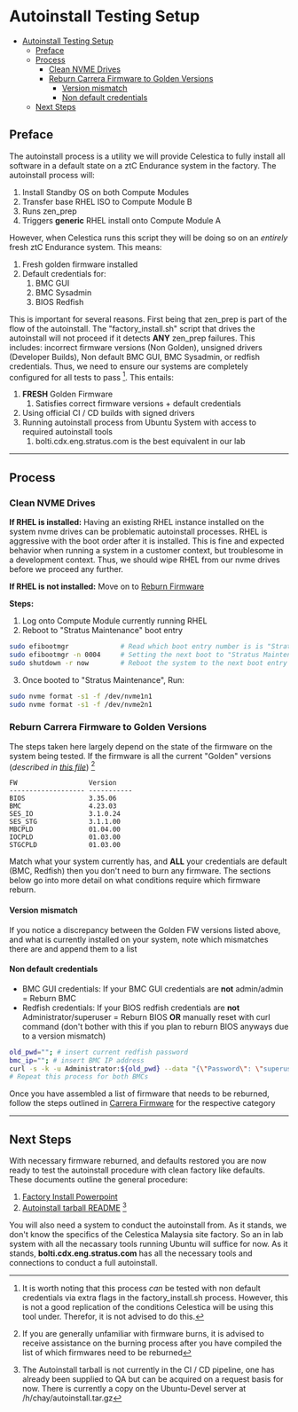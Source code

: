 # Autoinstall Testing Setup

- [Autoinstall Testing Setup](#autoinstall-testing-setup)
  - [Preface](#preface)
  - [Process](#process)
    - [Clean NVME Drives](#clean-nvme-drives)
    - [Reburn Carrera Firmware to Golden Versions](#reburn-carrera-firmware-to-golden-versions)
      - [Version mismatch](#version-mismatch)
      - [Non default credentials](#non-default-credentials)
  - [Next Steps](#next-steps)

## Preface

The autoinstall process is a utility we will provide Celestica to fully install all software in a default state on a ztC Endurance system in the factory. The autoinstall process will:
1. Install Standby OS on both Compute Modules
2. Transfer base RHEL ISO to Compute Module B
3. Runs zen_prep
4. Triggers **generic** RHEL install onto Compute Module A

However, when Celestica runs this script they will be doing so on an *entirely* fresh ztC Endurance system. This means:
1. Fresh golden firmware installed
2. Default credentials for:
   1. BMC GUI
   2. BMC Sysadmin
   3. BIOS Redfish

This is important for several reasons. First being that zen_prep is part of the flow of the autoinstall. The "factory_install.sh" script that drives the autoinstall will not proceed if it detects **ANY** zen_prep failures. This includes: incorrect firmware versions (Non Golden), unsigned drivers (Developer Builds), Non default BMC GUI, BMC Sysadmin, or redfish credentials. Thus, we need to ensure our systems are completely configured for all tests to pass [^1]. This entails:
1. **FRESH** Golden Firmware
   1. Satisfies correct firmware versions + default credentials
2. Using official CI / CD builds with signed drivers
3. Running autoinstall process from Ubuntu System with access to required autoinstall tools
   1. bolti.cdx.eng.stratus.com is the best equivalent in our lab 

[^1]: It is worth noting that this process *can* be tested with non default credentials via extra flags in the factory_install.sh process. However, this is not a good replication of the conditions Celestica will be using this tool under. Therefor, it is not advised to do this.

---
## Process

### Clean NVME Drives

**If RHEL is installed:** Having an existing RHEL instance installed on the system nvme drives can be problematic autoinstall processes. RHEL is aggressive with the boot order after it is installed. This is fine and expected behavior when running a system in a customer context, but troublesome in a development context. Thus, we should wipe RHEL from our nvme drives before we proceed any further.

**If RHEL is not installed:** Move on to [Reburn Firmware](#reburn-carrera-firmware-to-golden-versions) 

**Steps:**
1. Log onto Compute Module currently running RHEL
2. Reboot to "Stratus Maintenance" boot entry
```bash
sudo efibootmgr             # Read which boot entry number is is "Stratus Maintenance", ex: 0004
sudo efibootmgr -n 0004     # Setting the next boot to "Stratus Maintenance"
sudo shutdown -r now        # Reboot the system to the next boot entry selected
```
3. Once booted to "Stratus Maintenance", Run:
```bash
sudo nvme format -s1 -f /dev/nvme1n1
sudo nvme format -s1 -f /dev/nvme2n1
```

### Reburn Carrera Firmware to Golden Versions

The steps taken here largely depend on the state of the firmware on the system being tested. If the firmware is all the current "Golden" versions (*described in [this file](http://firmware.cdx.eng.stratus.com/LabGolden/versions.txt)*) [^2]

[^2]: If you are generally unfamiliar with firmware burns, it is advised to receive assistance on the burning process after you have compiled the list of which firmwares need to be reburned

```
FW                  Version     
------------------- ----------- 
BIOS                3.35.06     
BMC                 4.23.03     
SES_IO              3.1.0.24    
SES_STG             3.1.1.00    
MBCPLD              01.04.00    
IOCPLD              01.03.00    
STGCPLD             01.03.00    
```

Match what your system currently has, and **ALL** your credentials are default (BMC, Redfish) then you don't need to burn any firmware. The sections below go into more detail on what conditions require which firmware reburn.

#### Version mismatch
If you notice a discrepancy between the Golden FW versions listed above, and what is currently installed on your system, note which mismatches there are and append them to a list

#### Non default credentials
- BMC GUI credentials: If your BMC GUI credentials are **not** admin/admin = Reburn BMC
- Redfish credentials: If your BIOS redfish credentials are **not** Administrator/superuser = Reburn BIOS **OR** manually reset with curl command (don't bother with this if you plan to reburn BIOS anyways due to a version mismatch)
```bash
old_pwd=""; # insert current redfish password
bmc_ip=""; # insert BMC IP address
curl -s -k -u Administrator:${old_pwd} --data "{\"Password\": \"superuser\"}" -H "Content-Type: application/json" -X PATCH https://$bmc_ip/redfish/v1/AccountService/Accounts/1 --header 'If-Match: *'
# Repeat this process for both BMCs
```

Once you have assembled a list of firmware that needs to be reburned, follow the steps outlined in [Carrera Firmware](https://stratustech.atlassian.net/wiki/spaces/CAR/pages/3170238510/Carrera+Firmware#Firmware-Burn-Procedures) for the respective category

---
## Next Steps

With necessary firmware reburned, and defaults restored you are now ready to test the autoinstall procedure with clean factory like defaults. These documents outline the general procedure:
1. [Factory Install Powerpoint](https://smartm-my.sharepoint.com/:p:/g/personal/collin_hay_stratus_com/EXVmWPCNBRpGs1VqOTKZu88BGXN7Rx-QXKcaX5POZUC32w?e=tYirp8)
2. [Autoinstall tarball README](https://github.com/stratustech/Carrera-Tools/blob/main/utilities/autoinstall/README.md) [^3]

[^3]: The Autoinstall tarball is not currently in the CI / CD pipeline, one has already been supplied to QA but can be acquired on a request basis for now. There is currently a copy on the Ubuntu-Devel server at /h/chay/autoinstall.tar.gz

You will also need a system to conduct the autoinstall from. As it stands, we don't know the specifics of the Celestica Malaysia site factory. So an in lab system with all the necassary tools running Ubuntu will suffice for now. As it stands, **bolti.cdx.eng.stratus.com** has all the necessary tools and connections to conduct a full autoinstall.